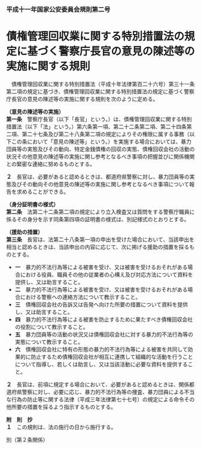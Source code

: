 ### 平成十一年国家公安委員会規則第二号  
# 債権管理回収業に関する特別措置法の規定に基づく警察庁長官の意見の陳述等の実施に関する規則  
　債権管理回収業に関する特別措置法（平成十年法律第百二十六号）第三十一条第二項の規定に基づき、債権管理回収業に関する特別措置法の規定に基づく警察庁長官の意見の陳述等の実施に関する規則を次のように定める。  
  
**（意見の陳述等の実施）**  
**第一条**　警察庁長官（以下「長官」という。）は、債権管理回収業に関する特別措置法（以下「法」という。）第六条第一項、第二十二条第二項、第二十四条第二項、第二十七条及び第二十八条第二項の規定によりその権限に属する事務（以下この条において「意見の陳述等」という。）を実施する場合においては、暴力団員等の実態及びその動向、特定金銭債権の回収の実態、債権回収会社の活動の状況その他意見の陳述等の実施に関し参考となるべき事項の把握並びに関係機関との緊密な連絡に努めるものとする。  
  
**２**　長官は、必要があると認めるときは、都道府県警察に対し、暴力団員等の実態及びその動向その他意見の陳述等の実施に関し参考となるべき事項について報告を求めることができる。  
  
**（身分証明書の様式）**  
**第二条**　法第二十二条第二項の規定により立入検査又は質問をする警察庁職員に係るその身分を示す同条第四項の証明書の様式は、別記様式のとおりとする。  
  
**（援助の措置）**  
**第三条**　長官は、法第二十八条第一項の申出を受けた場合において、当該申出を相当と認めるときは、当該申出の内容に応じて、次に掲げる援助の措置を採るものとする。  
* **一**　暴力的不法行為等による被害を受け、又は被害を受けるおそれがある場合における役員、職員その他の従業者の心構え及び対応方法について資料を提供し、又は助言すること。  
* **二**　暴力的不法行為等による被害を受け、又は被害を受けるおそれがある場合における警察への連絡方法について教示すること。  
* **三**　債権回収会社の告訴又は告発へ向けた所要の措置について資料を提供し、又は助言すること。  
* **四**　暴力的不法行為等による被害を防止するために果たすべき債権回収会社の役割について教示すること。  
* **五**　暴力団員等の活動の状況又は債権回収会社に対する暴力的不法行為等の実態について教示すること。  
* **六**　債権回収会社に特有の形態の暴力的不法行為等による被害を共同して効果的に防止するため債権回収会社が相互に連携して組織的な活動を行うことについて指導し、若しくは助言し、又は当該活動に必要な資料を提供すること。  
  
**２**　長官は、前項に規定する場合において、必要があると認めるときは、関係都道府県警察に対し、必要に応じ、暴力的不法行為等の捜査、暴力団員による不当な行為の防止等に関する法律（平成三年法律第七十七号）の規定による命令その他所要の措置を採るよう指示するものとする。  
  
**附　則　抄**  
**１**　この規則は、法の施行の日から施行する。  
  
別（第２条関係）  

          
        